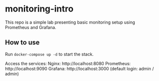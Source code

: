 # monitoring-intro

This repo is a simple lab presenting basic monitoring setup using Prometheus and Grafana.

## How to use

Run `docker-compose up -d` to start the stack.

Access the services:
Nginx: http://localhost:8080
Prometheus: http://localhost:9090
Grafana: http://localhost:3000 (default login: admin / admin)
